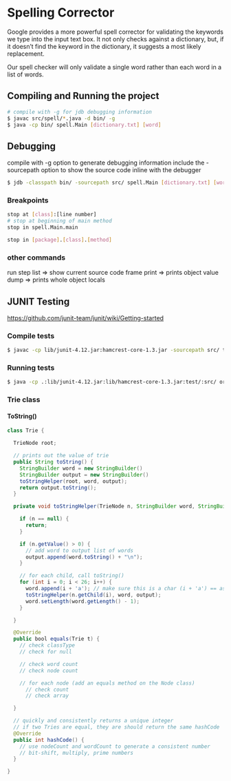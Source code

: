 # Spelling Corrector

Google provides a more powerful spell corrector for validating the keywords we type into the input text box. It not only checks against a dictionary, but, if it doesn’t find the keyword in the dictionary, it suggests a most likely replacement.

Our spell checker will only validate a single word rather than each word in a list of words.

## Compiling and Running the project

``` sh
# compile with -g for jdb debugging information
$ javac src/spell/*.java -d bin/ -g
$ java -cp bin/ spell.Main [dictionary.txt] [word]
```

## Debugging
compile with -g option to generate debugging information
include the -sourcepath option to show the source code inline with the debugger

```sh
$ jdb -classpath bin/ -sourcepath src/ spell.Main [dictionary.txt] [word]
```

### Breakpoints
```sh
stop at [class]:[line number]
# stop at beginning of main method
stop in spell.Main.main

stop in [package].[class].[method]
```

### other commands
run
step
list => show current source code frame
print => prints object value
dump => prints whole object
locals

## JUNIT Testing

https://github.com/junit-team/junit/wiki/Getting-started

### Compile tests
```sh
$ javac -cp lib/junit-4.12.jar:hamcrest-core-1.3.jar -sourcepath src/ test/CalculatorTest.java
```
### Running tests

```sh
$ java -cp .:lib/junit-4.12.jar:lib/hamcrest-core-1.3.jar:test/:src/ org.junit.runner.JUnitCore CalculatorTest
```

### Trie class

#### ToString()

```java
class Trie {

  TrieNode root;

  // prints out the value of trie
  public String toString() {
    StringBuilder word = new StringBuilder()
    StringBuilder output = new StringBuilder()
    toStringHelper(root, word, output);
    return output.toString();
  }

  private void toStringHelper(TrieNode n, StringBuilder word, StringBuilder output) {

    if (n == null) {
      return;
    }

    if (n.getValue() > 0) {
      // add word to output list of words
      output.append(word.toString() + "\n");
    }

    // for each child, call toString()
    for (int i = 0; i < 26; i++) {
      word.append(i + 'a'); // make sure this is a char (i + 'a') == ascii value for char
      toStringHelper(n.getChild(i), word, output);
      word.setLength(word.getLength() - 1);
    }

  }

  @Override
  public bool equals(Trie t) {
    // check classType
    // check for null

    // check word count
    // check node count

    // for each node (add an equals method on the Node class)
      // check count
      // check array

  }

  // quickly and consistently returns a unique integer
  // if two Tries are equal, they are should return the same hashCode
  @Override
  public int hashCode() {
    // use nodeCount and wordCount to generate a consistent number
    // bit-shift, multiply, prime numbers
  }

}
```
